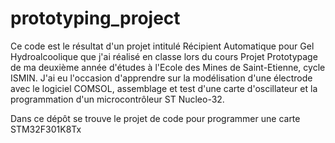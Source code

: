 # prototyping_project

Ce code est le résultat d'un projet intitulé Récipient Automatique pour Gel Hydroalcoolique que j'ai réalisé en classe lors du cours Projet Prototypage de ma deuxième année d'études à l'Ecole des Mines de Saint-Etienne, cycle ISMIN. J'ai eu l'occasion d'apprendre sur la modélisation d'une électrode avec le logiciel COMSOL, assemblage et test d'une carte d'oscillateur et la programmation d'un microcontrôleur ST Nucleo-32.

Dans ce dépôt se trouve le projet de code pour programmer une carte STM32F301K8Tx
